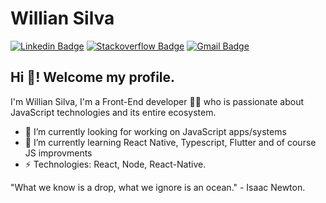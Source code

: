 # Willian Silva
[![Linkedin Badge](https://img.shields.io/badge/-LinkedIn-blue?style=flat-square&logo=Linkedin&logoColor=white&link=https://www.linkedin.com/in/williansilva21/)](https://www.linkedin.com/in/williansilva21/)
[![Stackoverflow Badge](https://img.shields.io/badge/-Stackoverflow-4CA143?style=flat-square&logo=Stackoverflow&logoColor=white&link=https://pt.stackoverflow.com/users/155598/willian-silva)](https://pt.stackoverflow.com/users/155598/willian-silva)
[![Gmail Badge](https://img.shields.io/badge/-Gmail-c14438?style=flat-square&logo=Gmail&logoColor=white&link=mailto:silva.williansantos@gmail.com)](mailto:silva.williansantos@gmail.com)

## Hi 👋! Welcome my profile.

I'm Willian Silva, I'm a Front-End developer 👨‍💻 who is passionate about JavaScript technologies and its entire ecosystem. 

- 🔭 I’m currently looking for working on JavaScript apps/systems
- 🌱 I’m currently learning React Native, Typescript, Flutter and of course JS improvments
-  ⚡ Technologies: React, Node, React-Native.

"What we know is a drop, what we ignore is an ocean." - Isaac Newton.
